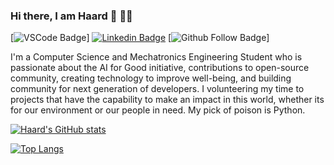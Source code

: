### Hi there, I am Haard 👋 👨‍💻
[![VSCode Badge](https://img.shields.io/badge/Visual_Studio_Code-0078D4?style=for-the-badge&logo=visual%20studio%20code&logoColor=white)]
[![Linkedin Badge](https://img.shields.io/badge/-Haard-Shah-blue?style=flat-square&logo=Linkedin&logoColor=white&link=www.linkedin.com/in/haard-s-732756107)](www.linkedin.com/in/haard-s-732756107)
[![Github Follow Badge](https://img.shields.io/github/followers/Haard-Shah?style=social)]

<!--
**Haard-Shah/Haard-Shah** is a ✨ _special_ ✨ repository because its `README.md` (this file) appears on your GitHub profile.

Here are some ideas to get you started:

- 🔭 I’m currently working on ...
- 🌱 I’m currently learning ...
- 👯 I’m looking to collaborate on ...
- 🤔 I’m looking for help with ...
- 💬 Ask me about ...
- 📫 How to reach me: ...
- 😄 Pronouns: ...
- ⚡ Fun fact: ...
-->

I'm a Computer Science and Mechatronics Engineering Student who is passionate about the AI for Good initiative, contributions to open-source community, creating technology to improve well-being, and building community for next generation of developers. I volunteering my time to projects that have the capability to make an impact in this world, whether  its for our environment or our people in need. My pick of poison is Python. 

[![Haard's GitHub stats](https://github-readme-stats.vercel.app/api?username=haard-shah&show_icons=true)](https://github.com/haard-shah/github-readme-stats)

[![Top Langs](https://github-readme-stats.vercel.app/api/top-langs/?username=haard-shah&layout=compact)](https://github.com/haard-shah/github-readme-stats)

